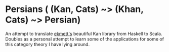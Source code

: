 # Persians ( (Kan, Cats) ~> (Khan, Cats) ~> Persian)
An attempt to translate [ekmett's](https://github.com/ekmett) beautiful Kan library from Haskell to Scala.
Doubles as a personal attempt to learn some of the applications for some of this category theory I have lying around.
